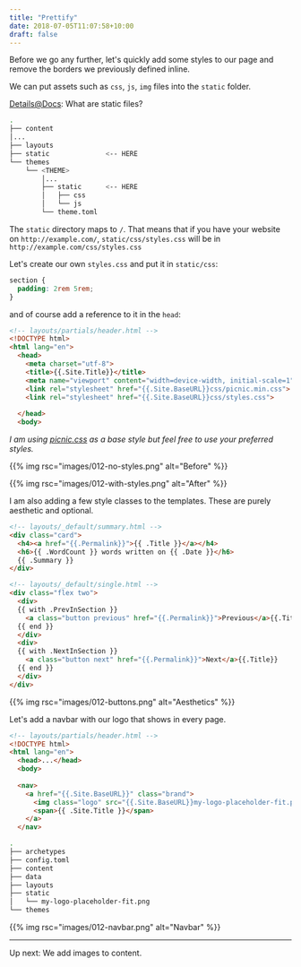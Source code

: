 ```yaml
---
title: "Prettify"
date: 2018-07-05T11:07:58+10:00
draft: false
---
```


Before we go any further, let's quickly add some styles to our page and remove the borders we previously defined inline.

We can put assets such as `css`, `js`, `img` files into the `static` folder.

[Details@Docs](https://gohugo.io/content-management/static-files/): What are static files?

```bash
.
├── content
│...
├── layouts
├── static              <-- HERE
└── themes
    └── <THEME>
        │...
        ├── static      <-- HERE
        │   ├── css
        │   └── js
        └── theme.toml
```

The `static` directory maps to `/`. That means that if you have your website on `http://example.com/`, `static/css/styles.css` will be in `http://example.com/css/styles.css`

Let's create our own `styles.css` and put it in `static/css`:

```css
section {
  padding: 2rem 5rem;
}
```

and of course add a reference to it in the `head`:

```html 
<!-- layouts/partials/header.html -->
<!DOCTYPE html>
<html lang="en">
  <head>
    <meta charset="utf-8">
    <title>{{.Site.Title}}</title>
    <meta name="viewport" content="width=device-width, initial-scale=1">
    <link rel="stylesheet" href="{{.Site.BaseURL}}css/picnic.min.css">
    <link rel="stylesheet" href="{{.Site.BaseURL}}css/styles.css">
    
  </head>
  <body>
```
*I am using [picnic.css](https://picnicss.com/) as a base style but feel free to use your preferred styles.*

{{% img rsc="images/012-no-styles.png" alt="Before" %}}

{{% img rsc="images/012-with-styles.png" alt="After" %}}


I am also adding a few style classes to the templates. These are purely aesthetic and optional.

```html
<!-- layouts/_default/summary.html -->
<div class="card">
  <h4><a href="{{.Permalink}}">{{ .Title }}</a></h4>
  <h6>{{ .WordCount }} words written on {{ .Date }}</h6>
  {{ .Summary }}
</div>
```

```html 
<!-- layouts/_default/single.html -->
<div class="flex two">
  <div>
  {{ with .PrevInSection }}
    <a class="button previous" href="{{.Permalink}}">Previous</a>{{.Title}}
  {{ end }}
  </div>
  <div>
  {{ with .NextInSection }}
    <a class="button next" href="{{.Permalink}}">Next</a>{{.Title}}
  {{ end }}
  </div>
</div>
```

{{% img rsc="images/012-buttons.png" alt="Aesthetics" %}}

Let's add a navbar with our logo that shows in every page.


```html 
<!-- layouts/partials/header.html -->
<!DOCTYPE html>
<html lang="en">
  <head>...</head>
  <body>
    
  <nav>
    <a href="{{.Site.BaseURL}}" class="brand">
      <img class="logo" src="{{.Site.BaseURL}}my-logo-placeholder-fit.png">
      <span>{{ .Site.Title }}</span>
    </a>
  </nav>
```

```sh
.
├── archetypes
├── config.toml
├── content
├── data
├── layouts
├── static
│   └── my-logo-placeholder-fit.png
└── themes

```

{{% img rsc="images/012-navbar.png" alt="Navbar" %}}

---

Up next: We add images to content.

